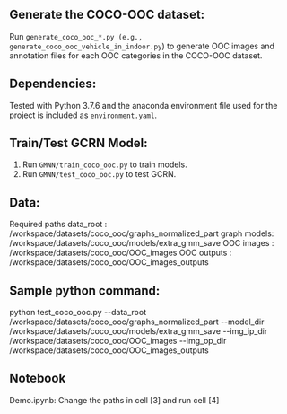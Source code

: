 
## Generate the COCO-OOC dataset:
Run `generate_coco_ooc_*.py (e.g., generate_coco_ooc_vehicle_in_indoor.py`) to generate OOC images and annotation files for each OOC categories in the COCO-OOC dataset.

## Dependencies:
Tested with Python 3.7.6 and the anaconda environment file used for the project is included as `environment.yaml`.

## Train/Test GCRN Model: 

1. Run `GMNN/train_coco_ooc.py` to train models.
2. Run `GMNN/test_coco_ooc.py` to test GCRN.

## Data: 

Required paths
data_root   : /workspace/datasets/coco_ooc/graphs_normalized_part
graph models: /workspace/datasets/coco_ooc/models/extra_gmm_save
OOC images  : /workspace/datasets/coco_ooc/OOC_images
OOC outputs : /workspace/datasets/coco_ooc/OOC_images_outputs
 
## Sample python command:

python test_coco_ooc.py --data_root /workspace/datasets/coco_ooc/graphs_normalized_part --model_dir /workspace/datasets/coco_ooc/models/extra_gmm_save --img_ip_dir /workspace/datasets/coco_ooc/OOC_images --img_op_dir /workspace/datasets/coco_ooc/OOC_images_outputs

## Notebook

Demo.ipynb: Change the paths in cell [3] and run cell [4]
